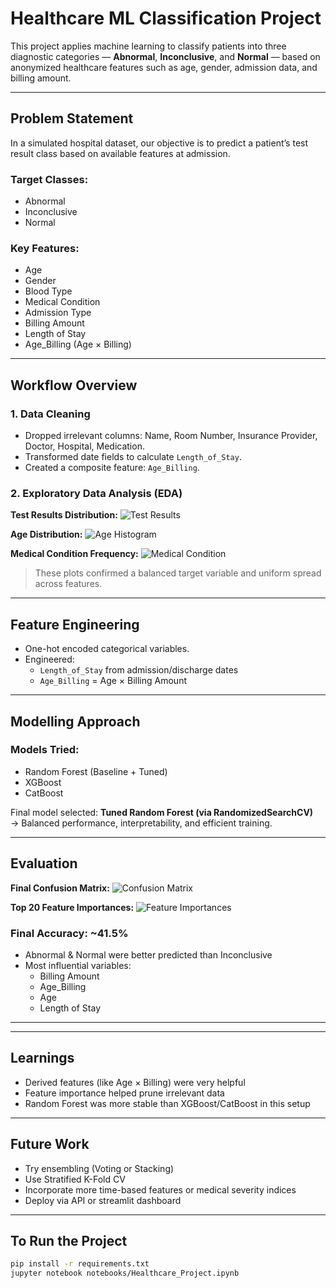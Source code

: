 # Healthcare ML Classification Project

This project applies machine learning to classify patients into three diagnostic categories — **Abnormal**, **Inconclusive**, and **Normal** — based on anonymized healthcare features such as age, gender, admission data, and billing amount.

---

## Problem Statement

In a simulated hospital dataset, our objective is to predict a patient’s test result class based on available features at admission.

### Target Classes:
- Abnormal
- Inconclusive
- Normal

### Key Features:
- Age
- Gender
- Blood Type
- Medical Condition
- Admission Type
- Billing Amount
- Length of Stay
- Age_Billing (Age × Billing)

---

## Workflow Overview

### 1. Data Cleaning
- Dropped irrelevant columns: Name, Room Number, Insurance Provider, Doctor, Hospital, Medication.
- Transformed date fields to calculate `Length_of_Stay`.
- Created a composite feature: `Age_Billing`.

### 2. Exploratory Data Analysis (EDA)

**Test Results Distribution:**
![Test Results](figures4/test_results_distribution.png)

**Age Distribution:**
![Age Histogram](figures4/age_distribution.png)

**Medical Condition Frequency:**
![Medical Condition](figures4/medical_condition_distribution.png)

> These plots confirmed a balanced target variable and uniform spread across features.

---

## Feature Engineering
- One-hot encoded categorical variables.
- Engineered:
  - `Length_of_Stay` from admission/discharge dates
  - `Age_Billing` = Age × Billing Amount

---

## Modelling Approach

### Models Tried:
- Random Forest (Baseline + Tuned)
- XGBoost
- CatBoost

Final model selected: **Tuned Random Forest (via RandomizedSearchCV)**  
→ Balanced performance, interpretability, and efficient training.

---

## Evaluation

**Final Confusion Matrix:**
![Confusion Matrix](figures4/confusion_matrix_rf_randomized.png)

**Top 20 Feature Importances:**
![Feature Importances](figures4/feature_importance_tuned_rf.png)

### Final Accuracy: **~41.5%**
- Abnormal & Normal were better predicted than Inconclusive
- Most influential variables:
  - Billing Amount
  - Age_Billing
  - Age
  - Length of Stay

---


---

## Learnings

- Derived features (like Age × Billing) were very helpful
- Feature importance helped prune irrelevant data
- Random Forest was more stable than XGBoost/CatBoost in this setup

---

##  Future Work

- Try ensembling (Voting or Stacking)
- Use Stratified K-Fold CV
- Incorporate more time-based features or medical severity indices
- Deploy via API or streamlit dashboard

---

## To Run the Project

```bash
pip install -r requirements.txt
jupyter notebook notebooks/Healthcare_Project.ipynb

